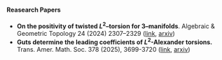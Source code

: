 #### Reasearch Papers

- **On the positivity of twisted $L^2$–torsion for 3–manifolds**. Algebraic & Geometric Topology 24 (2024) 2307–2329 ([link](https://msp.org/agt/2024/24-4/p16.xhtml), [arxiv](https://arxiv.org/abs/2209.10145))
- **Guts determine the leading coefficients of $L^2$-Alexander torsions.** Trans. Amer. Math. Soc. 378 (2025), 3699-3720 ([link](https://www.ams.org/journals/tran/2025-378-05/S0002-9947-2025-09384-X/), [arxiv](https://arxiv.org/abs/2311.04115))

